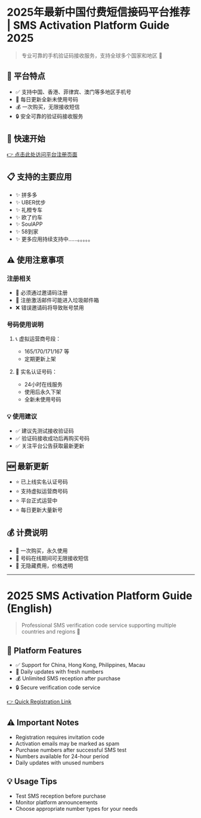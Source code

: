 # 2025年最新中国付费短信接码平台推荐 | SMS Activation Platform Guide 2025

> 专业可靠的手机验证码接收服务，支持全球多个国家和地区 📱

## 🌟 平台特点

- ✅ 支持中国、香港、菲律宾、澳门等多地区手机号
- 🔄 每日更新全新未使用号码
- 💰 一次购买，无限接收短信
- 🔒 安全可靠的验证码接收服务

## 📱 快速开始

[👉 点击此处访问平台注册页面](http://h5.yezi66.net:90/invite/9607189)

## 📋 支持的主要应用

- ✨ 拼多多
- ✨ UBER优步
- ✨ 礼橙专车
- ✨ 欧了约车
- ✨ SoulAPP
- ✨ 58到家
- ✨ 更多应用持续支持中......。。。。。

## ⚠️ 使用注意事项

### 注册相关
- 🔑 必须通过邀请码注册
- 📧 注册激活邮件可能进入垃圾邮件箱
- ❌ 错误邀请码将导致账号禁用

### 号码使用说明
1. 📞 虚拟运营商号段：
   - 165/170/171/167 等
   - 定期更新上架
   
2. 📱 实名认证号码：
   - 24小时在线服务
   - 使用后永久下架
   - 全新未使用号码

### 💡 使用建议
- ✅ 建议先测试接收验证码
- ✅ 验证码接收成功后再购买号码
- ✅ 关注平台公告获取最新更新

## 🆕 最新更新

- ⭐️ 已上线实名认证号码
- ⭐️ 支持虚拟运营商号码
- ⭐️ 平台正式运营中
- ⭐️ 每日更新大量新号

## 💰 计费说明

- 🎯 一次购买，永久使用
- 🎯 号码在线期间可无限接收短信
- 🎯 无隐藏费用，价格透明

---

# 2025 SMS Activation Platform Guide (English)

> Professional SMS verification code service supporting multiple countries and regions 📱

## 🌟 Platform Features

- ✅ Support for China, Hong Kong, Philippines, Macau
- 🔄 Daily updates with fresh numbers
- 💰 Unlimited SMS reception after purchase
- 🔒 Secure verification code service

[👉 Quick Registration Link](http://h5.yezi66.net:90/invite/9607189)

## ⚠️ Important Notes

- Registration requires invitation code
- Activation emails may be marked as spam
- Purchase numbers after successful SMS test
- Numbers available for 24-hour period
- Daily updates with unused numbers

## 💡 Usage Tips

- Test SMS reception before purchase
- Monitor platform announcements
- Choose appropriate number types for your needs 